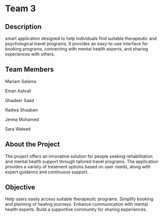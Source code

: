 # Team 3
## Description
smart application designed to help individuals find suitable therapeutic and psychological travel programs. It provides an easy-to-use interface for booking programs, connecting with mental health experts, and sharing experiences with others.
## Team Members

Mariam Salama

Eman Ashraf

Ghadeer Saad

Radwa Shaaban

Jenna Mohamed

Sara Waleed

## About the Project
The project offers an innovative solution for people seeking rehabilitation and mental health support through tailored travel programs. The application provides a variety of treatment options based on user needs, along with expert guidance and continuous support.
## Objective
Help users easily access suitable therapeutic programs.
Simplify booking and planning of healing journeys.
Enhance communication with mental health experts.
Build a supportive community for sharing experiences.
